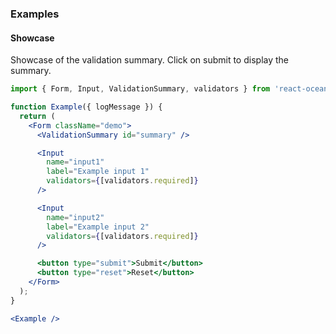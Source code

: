 ### Examples
#### Showcase
Showcase of the validation summary. Click on submit to display the summary.

```jsx
import { Form, Input, ValidationSummary, validators } from 'react-ocean-forms';

function Example({ logMessage }) {
  return (
    <Form className="demo">
      <ValidationSummary id="summary" />

      <Input
        name="input1"
        label="Example input 1"
        validators={[validators.required]}
      />

      <Input
        name="input2"
        label="Example input 2"
        validators={[validators.required]}
      />

      <button type="submit">Submit</button>
      <button type="reset">Reset</button>
    </Form>
  );
}

<Example />
```

